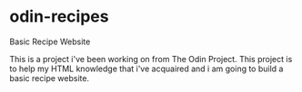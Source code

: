 # odin-recipes
Basic Recipe Website

This is a project i've been working on from The Odin Project. This project is to help my HTML knowledge that i've acquaired and i am going to build a basic recipe website.